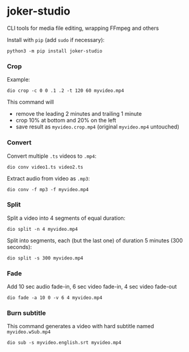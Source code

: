 joker-studio
============

CLI tools for media file editing, wrapping FFmpeg and others

Install with `pip` (add `sudo` if necessary):

    python3 -m pip install joker-studio

### Crop

Example:

    dio crop -c 0 0 .1 .2 -t 120 60 myvideo.mp4

This command will
* remove the leading 2 minutes and trailing 1 minute
* crop 10% at bottom and 20% on the left
* save result as `myvideo.crop.mp4` (original `myvideo.mp4` untouched)


### Convert

Convert multiple `.ts` videos to `.mp4`:

    dio conv video1.ts video2.ts

Extract audio from video as `.mp3`:

    dio conv -f mp3 -f myvideo.mp4


### Split

Split a video into 4 segments of equal duration:

    dio split -n 4 myvideo.mp4

Split into segments, each (but the last one) of duration 5 minutes (300 seconds):

    dio split -s 300 myvideo.mp4
    
    
### Fade 

Add 10 sec audio fade-in, 6 sec video fade-in, 4 sec video fade-out

    dio fade -a 10 0 -v 6 4 myvideo.mp4


### Burn subtitle

This command generates a video with hard subtitle named `myvideo.wSub.mp4`

    dio sub -s myvideo.english.srt myvideo.mp4
      